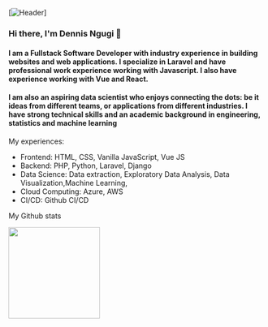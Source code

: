 [![Header](https://raw.githubusercontent.com/DennisNgugi/<OWNER>/<OWNER>/readme_header.png "Header")]

### Hi there, I'm Dennis Ngugi 👋

#### I am a Fullstack Software Developer with industry experience in building websites and web applications. I specialize in Laravel and have professional work experience working with Javascript. I also have experience working with Vue and React.

#### I am also an aspiring data scientist who enjoys connecting the dots: be it ideas from different teams, or applications from different industries. I have strong technical skills and an academic background in engineering, statistics and machine learning



<!--
**DennisNgugi/DennisNgugi** is a ✨ _special_ ✨ repository because its `README.md` (this file) appears on your GitHub profile.
-->

My experiences:

- Frontend: HTML, CSS, Vanilla JavaScript, Vue JS
- Backend: PHP, Python, Laravel, Django
- Data Science: Data extraction, Exploratory Data Analysis, Data Visualization,Machine Learning,
- Cloud Computing: Azure, AWS
- CI/CD: Github CI/CD


My Github stats

<img height="180em" src="https://github-readme-stats.vercel.app/api?username=DennisNgugi&show_icons=true&hide_border=true&&count_private=true&include_all_commits=true" />
